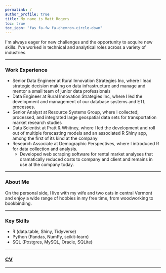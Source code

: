 ```yaml
---
permalink: /
author_profile: true
title: My name is Matt Rogers
toc: true
toc_icon: "fas fa-fw fa-chevron-circle-down"
---
```


I'm always eager for new challenges and the opportunity to acquire new skills. I've worked in technical and analytical roles across a variety of industries.

*****

### Work Experience
* Senior Data Engineer at Rural Innovation Strategies Inc, where I lead strategic decision making on data infrastructure and manage and mentor a small team of junior data professionals
* Data Engineer at Rural Innovation Strategies Inc, where I led the development and management of our database systems and ETL processes.
* Senior Analyst at Resource Systems Group, where I collected, processed, and integrated large geospatial data sets for transportation market research studies
* Data Scientist at Pratt & Whitney, where I led the development and roll out of multiple forecasting models and an associated R Shiny app, among the first of its kind at the company
* Research Associate at Demographic Perspectives, where I introduced R for data collection and analysis.
   * Developed web scraping software for rental market analyses that dramatically reduced costs to company and client and remains in use at the company today.

*****

### About Me
On the personal side, I live with my wife and two cats in central Vermont and enjoy a wide range of hobbies in my free time, from woodworking to bookbinding.

*****

### Key Skills
* R (data.table, Shiny, Tidyverse)
* Python (Pandas, NumPy, scikit-learn)
* SQL (Postgres, MySQL, Oracle, SQLite)

*****

### [CV](https://github.com/matthewjrogers/matthewjrogers.github.io/files/5542919/Rogers_Matthew_Resume_2020.pdf)

*****



